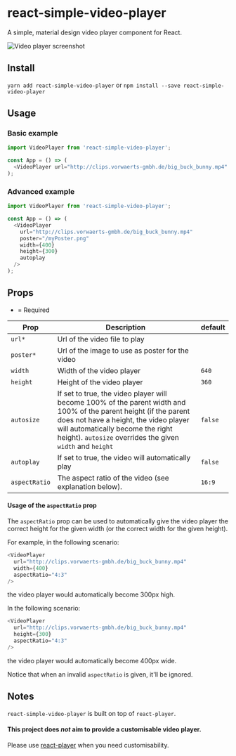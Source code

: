 # react-simple-video-player
A simple, material design video player component for React.

![Video player screenshot](https://github.com/rafaelklaessen/react-simple-video-player/raw/master/screenshots/screenshot.png "Screenshot of the video player")

## Install
`yarn add react-simple-video-player` or `npm install --save react-simple-video-player`

## Usage
### Basic example
```javascript
import VideoPlayer from 'react-simple-video-player';

const App = () => (
  <VideoPlayer url="http://clips.vorwaerts-gmbh.de/big_buck_bunny.mp4" />
);
```

### Advanced example
```javascript
import VideoPlayer from 'react-simple-video-player';

const App = () => (
  <VideoPlayer
    url="http://clips.vorwaerts-gmbh.de/big_buck_bunny.mp4"
    poster="/myPoster.png"
    width={400}
    height={300}
    autoplay
  />
);
```

## Props
* = Required

Prop | Description | default
---- | ----------- | -------
`url*`| Url of the video file to play |
`poster*` | Url of the image to use as poster for the video |
`width` | Width of the video player | `640`
`height` | Height of the video player | `360`
`autosize` | If set to true, the video player will become 100% of the parent width and 100% of the parent height (if the parent does not have a height, the video player will automatically become the right height). `autosize` overrides the given `width` and `height` | `false`
`autoplay` | If set to true, the video will automatically play | `false`
`aspectRatio` | The aspect ratio of the video (see explanation below). | `16:9`

#### Usage of the `aspectRatio` prop
The `aspectRatio` prop can be used to automatically give the video player the correct height for the given width (or the correct width for the given height).

For example, in the following scenario:
```javascript
<VideoPlayer
  url="http://clips.vorwaerts-gmbh.de/big_buck_bunny.mp4"
  width={400}
  aspectRatio="4:3"
/>
```
the video player would automatically become 300px high.

In the following scenario:
```javascript
<VideoPlayer
  url="http://clips.vorwaerts-gmbh.de/big_buck_bunny.mp4"
  height={300}
  aspectRatio="4:3"
/>
```
the video player would automatically become 400px wide.

Notice that when an invalid `aspectRatio` is given, it'll be ignored.

## Notes
`react-simple-video-player` is built on top of `react-player`.
#### This project does *not* aim to provide a customisable video player.
Please use [react-player](https://www.npmjs.com/package/react-player) when you need customisability.
